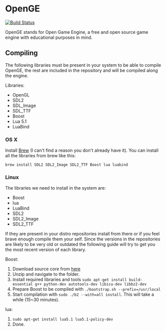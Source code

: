 OpenGE
===============

[![Build Status](https://travis-ci.org/L4D15/OpenGE.svg?branch=master)](https://travis-ci.org/L4D15/OpenGE)

OpenGE stands for Open Game Engine, a free and open source game engine with educational purposes in mind.

## Compiling

The following libraries must be present in your system to be able to compile OpenGE, the rest are included in the repository and will be compiled along the engine.

Libraries:
* OpenGL
* SDL2
* SDL_Image
* SDL_TTF
* Boost
* Lua 5.1
* LuaBind

### OS X

Install [Brew](http://brew.sh/) (I can't find a reason you don't already have it). You can install all the libraries from brew like this:

`brew install SDL2 SDL2_Image SDL2_TTF Boost lua luabind`

### Linux

The libraries we need to install in the system are:
* Boost
* lua
* LuaBind
* SDL2
* SDL2_Image
* SDL2_TTF

If they are present in your distro repositories install from there or if you feel brave enough compile them your self. Since the versions in the repositories are likely to be very old or outdated the following guide will try to get you the most recent version of each library.

Boost:

1. Download source core from [here](http://sourceforge.net/projects/boost/files/boost/1.55.0/boost_1_55_0.tar.gz/download)
2. Unzip and navigate to the folder.
3. Install required libraries and tools `sudo apt-get install build-essential g++ python-dev autotools-dev libicu-dev libbz2-dev`
4. Prepare Boost to be compiled with `./bootstrap.sh --prefix=/usr/local`
5. Start compilation with `sudo ./b2 --with=all install`. This will take a while (15~30 minutes).

lua:

1. `sudo apt-get install lua5.1 lua5.1-policy-dev`
2. Done.